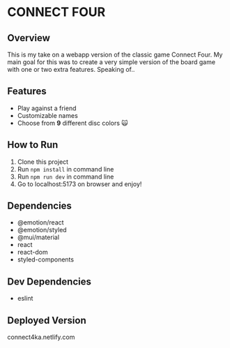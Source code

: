 # CONNECT FOUR

## Overview
This is my take on a webapp version of the classic game Connect Four. My main goal for this was to create a very simple version of the board game with one or two extra features. Speaking of..

## Features
- Play against a friend
- Customizable names
- Choose from **9** different disc colors 🙀


## How to Run
1. Clone this project
2. Run ```npm install``` in command line
3. Run ```npm run dev``` in command line
4. Go to localhost:5173 on browser and enjoy!

## Dependencies
- @emotion/react
- @emotion/styled
- @mui/material
- react
- react-dom
- styled-components

## Dev Dependencies
- eslint

## Deployed Version
connect4ka.netlify.com
